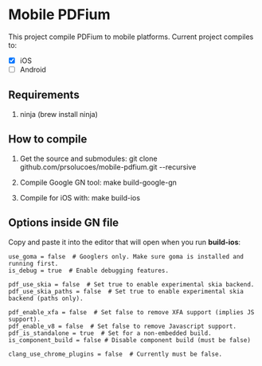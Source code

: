 # Mobile PDFium

This project compile PDFium to mobile platforms. Current project compiles to:  

- [x] iOS  
- [ ] Android  

## Requirements

1. ninja (brew install ninja)  

## How to compile

1. Get the source and submodules:
git clone github.com/prsolucoes/mobile-pdfium.git --recursive

2. Compile Google GN tool:
make build-google-gn

3. Compile for iOS with:
make build-ios

## Options inside GN file

Copy and paste it into the editor that will open when you run **build-ios**:  

```
use_goma = false  # Googlers only. Make sure goma is installed and running first.
is_debug = true  # Enable debugging features.

pdf_use_skia = false  # Set true to enable experimental skia backend.
pdf_use_skia_paths = false  # Set true to enable experimental skia backend (paths only).

pdf_enable_xfa = false  # Set false to remove XFA support (implies JS support).
pdf_enable_v8 = false  # Set false to remove Javascript support.
pdf_is_standalone = true  # Set for a non-embedded build.
is_component_build = false # Disable component build (must be false)

clang_use_chrome_plugins = false  # Currently must be false.
```